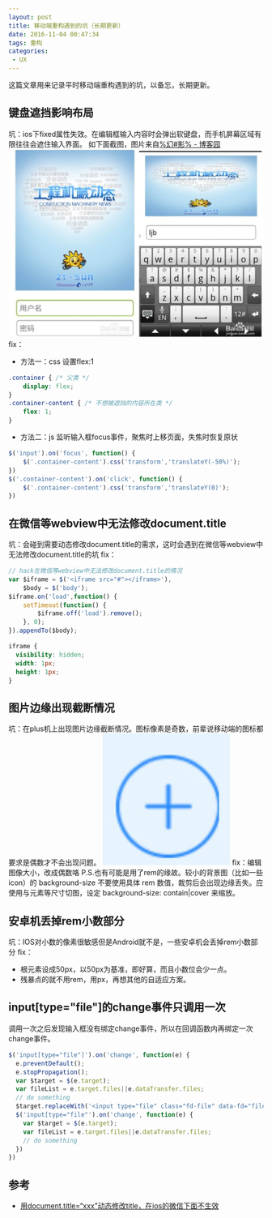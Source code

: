 ```yaml
---
layout: post
title: 移动端重构遇到的坑（长期更新）
date: 2016-11-04 00:47:34
tags: 重构
categories:
 - UX
---
```


这篇文章用来记录平时移动端重构遇到的坑，以备忘，长期更新。
<!-- more -->
## 键盘遮挡影响布局
坑：ios下fixed属性失效。在编辑框输入内容时会弹出软键盘，而手机屏幕区域有限往往会遮住输入界面。
如下面截图，图片来自[%幻#影% - 博客园](https://www.cnblogs.com/cmblogs/p/4448336.html)
![键盘遮挡影响布局](/assets/img/2016/11/experience-1-2.jpg)
fix：
 - 方法一：css 设置flex:1
``` css
.container { /* 父类 */
    display: flex;
}
.container-content { /* 不想被遮挡的内容所在类 */
    flex: 1;
}
```
 - 方法二：js 监听输入框focus事件，聚焦时上移页面，失焦时恢复原状
``` js
$('input').on('focus', function() {
    $('.container-content').css('transform','translateY(-50%)');
})
$('.container-content').on('click', function() {
    $('.container-content').css('transform','translateY(0)');
})
```

## 在微信等webview中无法修改document.title
坑：会碰到需要动态修改document.title的需求，这时会遇到在微信等webview中无法修改document.title的坑
fix：
``` js
// hack在微信等webview中无法修改document.title的情况
var $iframe = $('<iframe src="#"></iframe>'),
    $body = $('body');
$iframe.on('load',function() {
    setTimeout(function() {
        $iframe.off('load').remove();
    }, 0);
}).appendTo($body);
```
``` css
iframe {
  visibility: hidden;
  width: 1px;
  height: 1px;
}
```

## 图片边缘出现截断情况
坑：在plus机上出现图片边缘截断情况。图标像素是奇数，前辈说移动端的图标都要求是偶数才不会出现问题。
![图片边缘截断](/assets/img/2016/11/experience-1-1.jpeg)
fix：编辑图像大小，改成偶数咯
P.S.也有可能是用了rem的缘故。较小的背景图（比如一些 icon）的 background-size 不要使用具体 rem 数值，裁剪后会出现边缘丢失。应使用与元素等尺寸切图，设定 background-size: contain|cover 来缩放。

## 安卓机丢掉rem小数部分
坑：IOS对小数的像素很敏感但是Android就不是，一些安卓机会丢掉rem小数部分
fix：
 - 根元素设成50px，以50px为基准，即好算，而且小数位会少一点。
 - 残暴点的就不用rem，用px，再想其他的自适应方案。

## input[type="file"]的change事件只调用一次
调用一次之后发现输入框没有绑定change事件，所以在回调函数内再绑定一次change事件。
``` js
$('input[type="file"]').on('change', function(e) {
  e.preventDefault();
  e.stopPropagation();
  var $target = $(e.target);
  var fileList = e.target.files||e.dataTransfer.files;
  // do something
  $target.replaceWith('<input type="file" class="fd-file" data-fd="file" id="file"'+Math.random()+'>');
  $('input[type="file"').on('change', function(e) {
    var $target = $(e.target);
    var fileList = e.target.files||e.dataTransfer.files;
    // do something
  })
})
```

## 参考
 - [用document.title=“xxx”动态修改title，在ios的微信下面不生效](https://segmentfault.com/q/1010000002926291)
